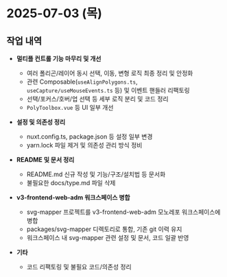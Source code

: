 # 2025-07-03 (목)

## 작업 내역

- **멀티플 컨트롤 기능 마무리 및 개선**
  - 여러 폴리곤/레이어 동시 선택, 이동, 변형 로직 최종 정리 및 안정화
  - 관련 Composable(`useAlignPolygons.ts`, `useCapture/useMouseEvents.ts` 등) 및 이벤트 핸들러 리팩토링
  - 선택/포커스/호버/업 선택 등 세부 로직 분리 및 코드 정리
  - `PolyToolbox.vue` 등 UI 일부 개선

- **설정 및 의존성 정리**
  - nuxt.config.ts, package.json 등 설정 일부 변경
  - yarn.lock 파일 제거 및 의존성 관리 방식 정비

- **README 및 문서 정리**
  - README.md 신규 작성 및 기능/구조/설치법 등 문서화
  - 불필요한 docs/type.md 파일 삭제

- **v3-frontend-web-adm 워크스페이스 병합**
  - svg-mapper 프로젝트를 v3-frontend-web-adm 모노레포 워크스페이스에 병합
  - packages/svg-mapper 디렉토리로 통합, 기존 git 이력 유지
  - 워크스페이스 내 svg-mapper 관련 설정 및 문서, 코드 일괄 반영

- **기타**
  - 코드 리팩토링 및 불필요 코드/의존성 정리
